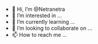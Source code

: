 - 👋 Hi, I’m @Netranetra
- 👀 I’m interested in ...
- 🌱 I’m currently learning ...
- 💞️ I’m looking to collaborate on ...
- 📫 How to reach me ...

<!---
Netranetra/Netranetra is a ✨ special ✨ repository because its `README.md` (this file) appears on your GitHub profile.
You can click the Preview link to take a look at your changes.
--->
